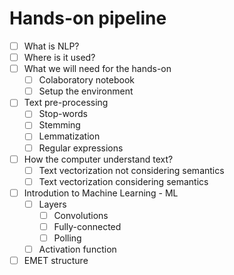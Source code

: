 # Hands-on pipeline

- [ ] What is NLP?
- [ ] Where is it used?
- [ ] What we will need for the hands-on
	- [ ] Colaboratory notebook
	- [ ] Setup the environment
- [ ] Text pre-processing
	- [ ] Stop-words 
	- [ ] Stemming 
	- [ ] Lemmatization 
	- [ ] Regular expressions
- [ ] How the computer understand text?
	- [ ] Text vectorization not considering semantics 
	- [ ] Text vectorization considering semantics 
- [ ] Introdution to Machine Learning - ML
	- [ ] Layers
		- [ ] Convolutions 
		- [ ] Fully-connected
		- [ ] Polling
	- [ ] Activation function
- [ ] EMET structure